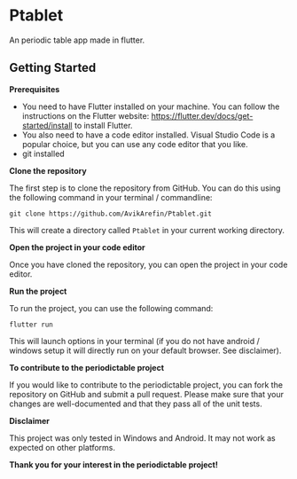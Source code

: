 # Ptablet

An periodic table app made in flutter.

## Getting Started

**Prerequisites**

* You need to have Flutter installed on your machine. You can follow the instructions on the Flutter website: https://flutter.dev/docs/get-started/install to install Flutter.
* You also need to have a code editor installed. Visual Studio Code is a popular choice, but you can use any code editor that you like.
* git installed

**Clone the repository**

The first step is to clone the repository from GitHub. You can do this using the following command in your terminal / commandline:

```
git clone https://github.com/AvikArefin/Ptablet.git
```

This will create a directory called `Ptablet` in your current working directory.

**Open the project in your code editor**

Once you have cloned the repository, you can open the project in your code editor.

**Run the project**

To run the project, you can use the following command:

```
flutter run
```

This will launch options in your terminal (if you do not have android / windows setup it will directly run on your default browser. See disclaimer).

**To contribute to the periodictable project**

If you would like to contribute to the periodictable project, you can fork the repository on GitHub and submit a pull request. Please make sure that your changes are well-documented and that they pass all of the unit tests.

**Disclaimer**

This project was only tested in Windows and Android. It may not work as expected on other platforms.

**Thank you for your interest in the periodictable project!**
